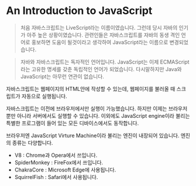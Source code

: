 # An Introduction to JavaScript

> 처음 자바스크립트는 LiveScript라는 이름이였습니다. 그런데 당시 자바의 인기가 아주 높은 상황이였습니다. 관련인들은 자바스크립트를 자바의 동생 격인 언어로 홍보하면 도움이 될것이라고 생각하여 JavaScript라는 이름으로 변경되었습니다.

> 자바와 자바스크립트는 독자적인 언어입니다. JavaScript는 이제 ECMAScript라는 고유한 명세를 갖춘 독립적인 언어가 되었습니다. 다시말하지만 Java와 JavaScript는 아무런 연관이 없습니다.

자바스크립트는 웹페이지의 HTML안에 작성할 수 있는데, 웹페이지를 불러올 때 스크립트가 자동으로 실행됩니다.

자바스크립트는 이전에 브라우저에서만 실행이 가능했습니다. 하지만 이제는 브라우저 뿐만 아니라 서버에서도 실행할 수 있습니다. 이외에도 JavaScript engine이라 불리는 특별한 프로그램이 들어 있는 모든 디바이스에서도 동작합니다.

브라우저엔 JavaScript Virture Machine이라 불리는 엔진이 내장되어 있습니다. 엔진의 종류는 다양합니다.
- V8 : Chrome과 Opera에서 쓰입니다.
- SpiderMonkey : FireFox에서 쓰입니다.
- ChakraCore : Microsoft Edge에 사용됩니다.
- SquirrelFish : Safari에서 사용됩니다.